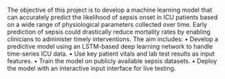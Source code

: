 The objective of this project is to develop a machine learning model that can accurately predict the likelihood of sepsis onset in ICU patients based on a wide range of physiological parameters collected over time. Early prediction of sepsis could drastically reduce mortality rates by enabling clinicians to administer timely interventions. The aim includes:
•	Develop a predictive model using an LSTM-based deep learning network to handle time-series ICU data.
•	Use key patient vitals and lab test results as input features.
•	Train the model on publicly available sepsis datasets.
•	Deploy the model with an interactive input interface for live testing.
